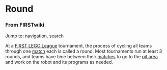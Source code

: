 # Round

### From FIRSTwiki

Jump to: navigation, search

At a [FIRST LEGO League](/index.php/FIRST_LEGO_League "FIRST LEGO League" )
tournament, the process of cycling all teams through one
[match](/index.php/Match "Match" ) each is called a round. Most tournaments
run at least 3 rounds, and teams have time between their
[matches](/index.php/Match "Match" ) to go to the [pit
area](/index.php?title=Pit_area&action=edit "Pit area" ) and work on the robot
and its programs as needed.


